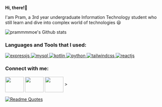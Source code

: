 **Hi, there!👋**

I'am Pram, a 3rd year undergraduate Information Technology student who still learn and dive into complex world of technologies 😃

![prammmmoe's Github stats](https://github-readme-stats.vercel.app/api?username=prammmoe&show_icons=true&theme=tokyonight)

<h3 align="left">Languages and Tools that I used:</h3>

<a href="https://https://expressjs.com/" target="_blank"> <img src="https://www.vectorlogo.zone/logos/expressjs/expressjs-ar21.svg" alt="expressjs" width="auto" height="auto"/> </a> 
<a href="https://www.mysql.com/" target="_blank"> <img src="https://www.vectorlogo.zone/logos/mysql/mysql-ar21.svg" alt="mysql" width="auto" height="auto"/> </a> 
<a href="https://kotlinlang.org/" target="_blank"> <img src="https://www.vectorlogo.zone/logos/kotlinlang/kotlinlang-icon.svg" alt="kotlin" width="auto" height="auto"/> </a> 
<a href="https://www.python.org/" target="_blank"> <img src="https://www.vectorlogo.zone/logos/python/python-icon.svg" alt="python" width="auto" height="auto"/> </a> 
<a href="https://tailwindcss.com/" target="_blank"> <img src="https://www.vectorlogo.zone/logos/tailwindcss/tailwindcss-icon.svg" alt="tailwindcss" width="auto" height="auto"/> </a> 
<a href="https://react.dev" target="_blank"> <img src="https://www.vectorlogo.zone/logos/reactjs/reactjs-icon.svg" alt="reactjs" width="auto" height="auto"/> </a> 

<h3 align="left">Connect with me:</h3>
<p align="left">
<a href="twitter.com/prammmoee" target="blank"><img align="center" src="https://cdn.jsdelivr.net/npm/simple-icons@3.0.1/icons/twitter.svg" alt="" height="50" width="60" /></a>
<a href="linkedin.com/in/ikhwanpramuditha" target="blank"><img align="center" src="https://cdn.jsdelivr.net/npm/simple-icons@3.0.1/icons/linkedin.svg" alt="" height="50" width="60" /></a>
<a href="instagram.com/ikhwanpramuditha" target="blank"><img align="center" src="https://cdn.jsdelivr.net/npm/simple-icons@3.0.1/icons/instagram.svg" alt="" height="50" width="60" /></a>
>

[![Readme Quotes](https://quotes-github-readme.vercel.app/api?type=horizontal&theme=dark)](https://github.com/piyushsuthar/github-readme-quotes)
